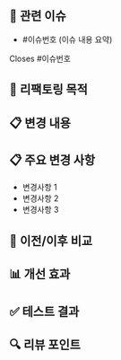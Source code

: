 <!--
  제목은 [REFACTOR] 리팩토링 내용 형식으로 작성해 주세요
  예시: [REFACTOR] 주문 서비스 로직 개선
-->

## 🔗 관련 이슈
<!-- (필수) 해당 PR과 관련된 모든 이슈를 나열해주세요. -->
- #이슈번호 (이슈 내용 요약)

Closes #이슈번호

## 🔨 리팩토링 목적
<!-- (필수) 리팩토링의 목적과 필요성을 설명해주세요. -->

## 📋 변경 내용
<!-- (필수) 리팩토링으로 인한 주요 변경사항을 설명해주세요. -->

## 📋 주요 변경 사항
<!-- (필수) 어떤 부분이 어떻게 개선되었는지 설명해주세요. -->
- 변경사항 1
- 변경사항 2
- 변경사항 3

## 🔄 이전/이후 비교
<!-- (필수) 코드 변경의 전후를 비교하여 설명해주세요. -->

## 📊 개선 효과
<!-- (필수) 이 리팩토링으로 인한 기대 효과를 설명해주세요. (성능, 가독성, 유지보수성 등) -->

## ✅ 테스트 결과
<!-- (필수) 리팩토링 후 테스트 결과를 작성해주세요. -->

## 🔍 리뷰 포인트
<!-- (선택) 리뷰어가 중점적으로 봐주었으면 하는 부분을 작성해주세요. -->

<!-- 
아래는 선택적 필드입니다. 필요한 경우 주석을 해제하여 사용하세요.

## ✅ 테스트 결과
- [ ] 유닛 테스트 통과
- [ ] 통합 테스트 통과
- [ ] 성능 테스트 결과 (해당하는 경우)
--> 